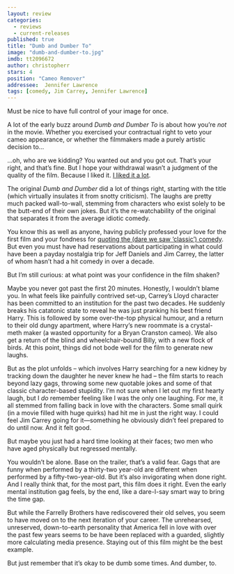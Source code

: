 ```yaml
---
layout: review
categories: 
  - reviews
  - current-releases
published: true
title: "Dumb and Dumber To"
image: "dumb-and-dumber-to.jpg"
imdb: tt2096672
author: christopherr
stars: 4
position: "Cameo Remover"
addressee:  Jennifer Lawrence
tags: [comedy, Jim Carrey, Jennifer Lawrence]
---
```


Must be nice to have full control of your image for once.

A lot of the early buzz around _Dumb and Dumber To_ is about how you’re _not_ in the movie. Whether you exercised your contractual right to veto your cameo appearance, or whether the filmmakers made a purely artistic decision to…

...oh, who are we kidding? You wanted out and you got out. That’s your right, and that’s fine. But I hope your withdrawal wasn’t a judgment of the quality of the film. Because I liked it. [I liked it a lot](https://www.youtube.com/watch?v=28GLa9T2CtI). 

The original _Dumb and Dumber_ did a lot of things right, starting with the title (which virtually insulates it from snotty criticism). The laughs are pretty much packed wall-to-wall, stemming from characters who exist solely to be the butt-end of their own jokes. But it’s the re-watchability of the original that separates it from the average idiotic comedy. 

You know this as well as anyone, having publicly professed your love for the first film and your fondness for [quoting the (dare we saw ‘classic’) comedy](http://www.joe.ie/movies/video-jennifer-lawrence-does-dumb-and-dumber-impression/47027). But even you must have had reservations about participating in what could have been a payday nostalgia trip for Jeff Daniels and Jim Carrey, the latter of whom hasn’t had a hit comedy in over a decade. 

But I’m still curious: at what point was your confidence in the film shaken?

Maybe you never got past the first 20 minutes. Honestly, I wouldn’t blame you. In what feels like painfully contrived set-up, Carrey’s Lloyd character has been committed to an institution for the past two decades. He suddenly breaks his catatonic state to reveal he was just pranking his best friend Harry. This is followed by some over-the-top physical humour, and a return to their old dungy apartment, where Harry’s new roommate is a crystal-meth maker (a wasted opportunity for a Bryan Cranston cameo). We also get a return of the blind and wheelchair-bound Billy, with a new flock of birds. At this point, things did not bode well for the film to generate new laughs.

But as the plot unfolds – which involves Harry searching for a new kidney by tracking down the daughter he never knew he had – the film starts to reach beyond lazy gags, throwing some new quotable jokes and some of that classic character-based stupidity. I’m not sure when I let out my first hearty laugh, but I _do_ remember feeling like I was the only one laughing. For me, it all stemmed from falling back in love with the characters. Some small quirk (in a movie filled with huge quirks) had hit me in just the right way. I could feel Jim Carrey going for it—something he obviously didn’t feel prepared to do until now. And it felt good. 

But maybe you just had a hard time looking at their faces; two men who have aged physically but regressed mentally. 

You wouldn’t be alone. Base on the trailer, that’s a valid fear. Gags that are funny when performed by a thirty-two year-old are different when performed by a fifty-two-year-old. But it’s also invigorating when done right. And I really think that, for the most part, this film does it right. Even the early mental institution gag feels, by the end, like a dare-I-say smart way to bring the time gap. 

But while the Farrelly Brothers have rediscovered their old selves, you seem to have moved on to the next iteration of your career.  The unrehearsed, unreserved, down-to-earth personality that America fell in love with over the past few years seems to be have been replaced with a guarded, slightly more calculating media presence. Staying out of this film might be the best example. 

But just remember that it’s okay to be dumb some times. And dumber, to.
